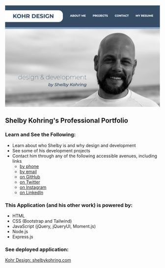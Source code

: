 ![Kohr Design](assets/images/kohr-design-screenshot.png)

## Shelby Kohring's Professional Portfolio

### Learn and See the Following:
* Learn about who Shelby is and why design and development
* See some of his development projects
* Contact him through any of the following accessible avenues, including links
  * [by phone](tel:+1-615-426-6948)
  * [by email](mailto:kohringsw@gmail.com)
  * [on GitHub](https://github.com/kohringsw)
  * [on Twitter](https://twitter.com/shelbykohring)
  * [on Instagram](https://www.instagram.com/shelbykohring/)
  * [on LinkedIn](https://www.linkedin.com/in/shelby-kohring-3335171b8/)

### This Application (and his other work) is powered by:
* HTML
* CSS (Bootstrap and Tailwind)
* JavaScript (jQuery, jQueryUI, Moment.js)
* Node.js
* Express.js

### See deployed application:
[Kohr Design: shelbykohring.com](www.shelbykohring.com)